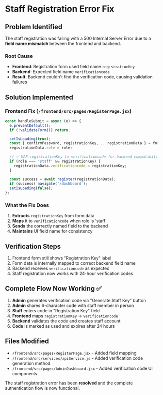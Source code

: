 # Staff Registration Error Fix

## Problem Identified
The staff registration was failing with a 500 Internal Server Error due to a **field name mismatch** between the frontend and backend.

### Root Cause
- **Frontend**: Registration form used field name `registrationKey`
- **Backend**: Expected field name `verificationcode`
- **Result**: Backend couldn't find the verification code, causing validation failures

## Solution Implemented

### Frontend Fix (`/frontend/src/pages/RegisterPage.jsx`)
```javascript
const handleSubmit = async (e) => {
  e.preventDefault();
  if (!validateForm()) return;

  setIsLoading(true);
  const { confirmPassword, registrationKey, ...registrationData } = formData;
  registrationData.role = role;
  
  // ✅ MAP registrationKey to verificationcode for backend compatibility
  if (role === 'staff' && registrationKey) {
    registrationData.verificationcode = registrationKey;
  }
  
  const success = await register(registrationData);
  if (success) navigate('/dashboard');
  setIsLoading(false);
};
```

### What the Fix Does
1. **Extracts** `registrationKey` from form data
2. **Maps** it to `verificationcode` when role is 'staff'
3. **Sends** the correctly named field to the backend
4. **Maintains** UI field name for consistency

## Verification Steps
1. Frontend form still shows "Registration Key" label
2. Form data is internally mapped to correct backend field name
3. Backend receives `verificationcode` as expected
4. Staff registration now works with 24-hour verification codes

## Complete Flow Now Working ✅
1. **Admin** generates verification code via "Generate Staff Key" button
2. **Admin** shares 6-character code with staff member in person
3. **Staff** enters code in "Registration Key" field
4. **Frontend** maps `registrationKey` → `verificationcode`
5. **Backend** validates the code and creates staff account
6. **Code** is marked as used and expires after 24 hours

## Files Modified
- `/frontend/src/pages/RegisterPage.jsx` - Added field mapping
- `/frontend/src/services/apiService.js` - Added verification code generation method
- `/frontend/src/pages/AdminDashboard.jsx` - Added verification code UI components

The staff registration error has been **resolved** and the complete authentication flow is now functional.